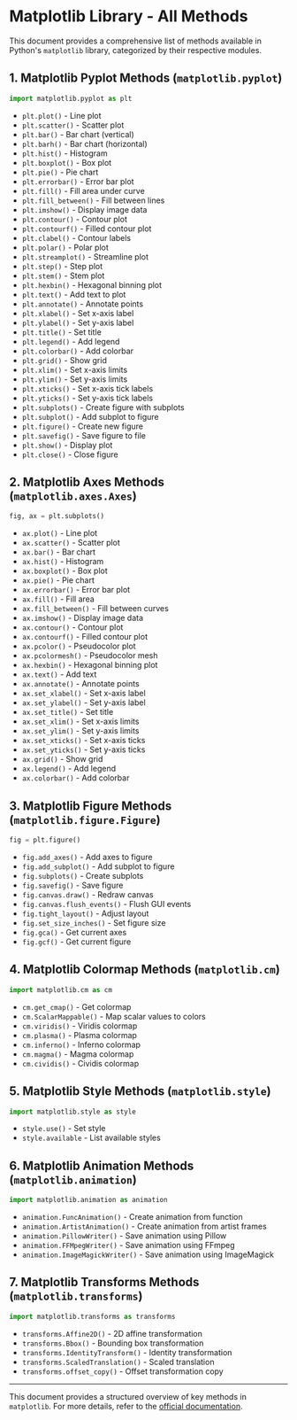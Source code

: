 # Matplotlib Library - All Methods

This document provides a comprehensive list of methods available in Python's `matplotlib` library, categorized by their respective modules.

## 1. Matplotlib Pyplot Methods (`matplotlib.pyplot`)

```python
import matplotlib.pyplot as plt
```

- `plt.plot()` - Line plot
- `plt.scatter()` - Scatter plot
- `plt.bar()` - Bar chart (vertical)
- `plt.barh()` - Bar chart (horizontal)
- `plt.hist()` - Histogram
- `plt.boxplot()` - Box plot
- `plt.pie()` - Pie chart
- `plt.errorbar()` - Error bar plot
- `plt.fill()` - Fill area under curve
- `plt.fill_between()` - Fill between lines
- `plt.imshow()` - Display image data
- `plt.contour()` - Contour plot
- `plt.contourf()` - Filled contour plot
- `plt.clabel()` - Contour labels
- `plt.polar()` - Polar plot
- `plt.streamplot()` - Streamline plot
- `plt.step()` - Step plot
- `plt.stem()` - Stem plot
- `plt.hexbin()` - Hexagonal binning plot
- `plt.text()` - Add text to plot
- `plt.annotate()` - Annotate points
- `plt.xlabel()` - Set x-axis label
- `plt.ylabel()` - Set y-axis label
- `plt.title()` - Set title
- `plt.legend()` - Add legend
- `plt.colorbar()` - Add colorbar
- `plt.grid()` - Show grid
- `plt.xlim()` - Set x-axis limits
- `plt.ylim()` - Set y-axis limits
- `plt.xticks()` - Set x-axis tick labels
- `plt.yticks()` - Set y-axis tick labels
- `plt.subplots()` - Create figure with subplots
- `plt.subplot()` - Add subplot to figure
- `plt.figure()` - Create new figure
- `plt.savefig()` - Save figure to file
- `plt.show()` - Display plot
- `plt.close()` - Close figure

## 2. Matplotlib Axes Methods (`matplotlib.axes.Axes`)

```python
fig, ax = plt.subplots()
```

- `ax.plot()` - Line plot
- `ax.scatter()` - Scatter plot
- `ax.bar()` - Bar chart
- `ax.hist()` - Histogram
- `ax.boxplot()` - Box plot
- `ax.pie()` - Pie chart
- `ax.errorbar()` - Error bar plot
- `ax.fill()` - Fill area
- `ax.fill_between()` - Fill between curves
- `ax.imshow()` - Display image data
- `ax.contour()` - Contour plot
- `ax.contourf()` - Filled contour plot
- `ax.pcolor()` - Pseudocolor plot
- `ax.pcolormesh()` - Pseudocolor mesh
- `ax.hexbin()` - Hexagonal binning plot
- `ax.text()` - Add text
- `ax.annotate()` - Annotate points
- `ax.set_xlabel()` - Set x-axis label
- `ax.set_ylabel()` - Set y-axis label
- `ax.set_title()` - Set title
- `ax.set_xlim()` - Set x-axis limits
- `ax.set_ylim()` - Set y-axis limits
- `ax.set_xticks()` - Set x-axis ticks
- `ax.set_yticks()` - Set y-axis ticks
- `ax.grid()` - Show grid
- `ax.legend()` - Add legend
- `ax.colorbar()` - Add colorbar

## 3. Matplotlib Figure Methods (`matplotlib.figure.Figure`)

```python
fig = plt.figure()
```

- `fig.add_axes()` - Add axes to figure
- `fig.add_subplot()` - Add subplot to figure
- `fig.subplots()` - Create subplots
- `fig.savefig()` - Save figure
- `fig.canvas.draw()` - Redraw canvas
- `fig.canvas.flush_events()` - Flush GUI events
- `fig.tight_layout()` - Adjust layout
- `fig.set_size_inches()` - Set figure size
- `fig.gca()` - Get current axes
- `fig.gcf()` - Get current figure

## 4. Matplotlib Colormap Methods (`matplotlib.cm`)

```python
import matplotlib.cm as cm
```

- `cm.get_cmap()` - Get colormap
- `cm.ScalarMappable()` - Map scalar values to colors
- `cm.viridis()` - Viridis colormap
- `cm.plasma()` - Plasma colormap
- `cm.inferno()` - Inferno colormap
- `cm.magma()` - Magma colormap
- `cm.cividis()` - Cividis colormap

## 5. Matplotlib Style Methods (`matplotlib.style`)

```python
import matplotlib.style as style
```

- `style.use()` - Set style
- `style.available` - List available styles

## 6. Matplotlib Animation Methods (`matplotlib.animation`)

```python
import matplotlib.animation as animation
```

- `animation.FuncAnimation()` - Create animation from function
- `animation.ArtistAnimation()` - Create animation from artist frames
- `animation.PillowWriter()` - Save animation using Pillow
- `animation.FFMpegWriter()` - Save animation using FFmpeg
- `animation.ImageMagickWriter()` - Save animation using ImageMagick

## 7. Matplotlib Transforms Methods (`matplotlib.transforms`)

```python
import matplotlib.transforms as transforms
```

- `transforms.Affine2D()` - 2D affine transformation
- `transforms.Bbox()` - Bounding box transformation
- `transforms.IdentityTransform()` - Identity transformation
- `transforms.ScaledTranslation()` - Scaled translation
- `transforms.offset_copy()` - Offset transformation copy

---

This document provides a structured overview of key methods in `matplotlib`. For more details, refer to the [official documentation](https://matplotlib.org/stable/contents.html).
